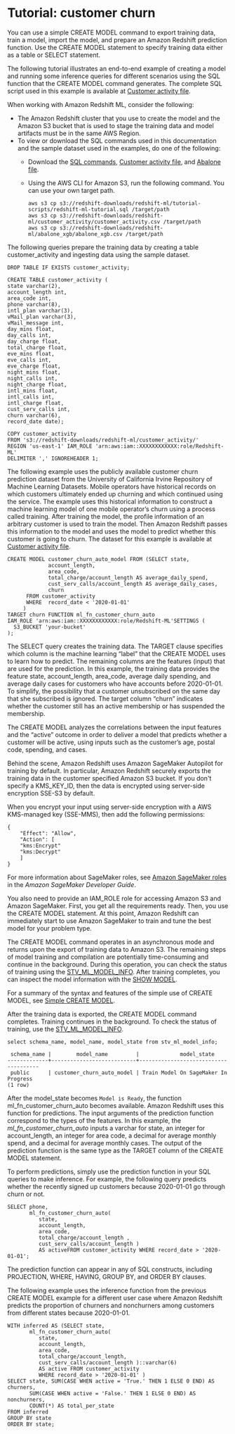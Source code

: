 # Tutorial: customer churn<a name="tutorial_customer_churn"></a>

You can use a simple CREATE MODEL command to export training data, train a model, import the model, and prepare an Amazon Redshift prediction function\. Use the CREATE MODEL statement to specify training data either as a table or SELECT statement\.

The following tutorial illustrates an end\-to\-end example of creating a model and running some inference queries for different scenarios using the SQL function that the CREATE MODEL command generates\. The complete SQL script used in this example is available at [Customer activity file](https://s3.amazonaws.com/redshift-downloads/redshift-ml/customer_activity/customer_activity.csv)\.

When working with Amazon Redshift ML, consider the following:
+ The Amazon Redshift cluster that you use to create the model and the Amazon S3 bucket that is used to stage the training data and model artifacts must be in the same AWS Region\.
+ To view or download the SQL commands used in this documentation and the sample dataset used in the examples, do one of the following:
  + Download the [SQL commands](https://s3.amazonaws.com/redshift-downloads/redshift-ml/tutorial-scripts/redshift-ml-tutorial.sql), [Customer activity file](https://s3.amazonaws.com/redshift-downloads/redshift-ml/customer_activity/customer_activity.csv), and [Abalone file](https://s3.amazonaws.com/redshift-downloads/redshift-ml/abalone_xg/abalone.csv)\.
  + Using the AWS CLI for Amazon S3, run the following command\. You can use your own target path\.

    ```
    aws s3 cp s3://redshift-downloads/redshift-ml/tutorial-scripts/redshift-ml-tutorial.sql /target/path
    aws s3 cp s3://redshift-downloads/redshift-ml/customer_activity/customer_activity.csv /target/path
    aws s3 cp s3://redshift-downloads/redshift-ml/abalone_xgb/abalone_xgb.csv /target/path
    ```

The following queries prepare the training data by creating a table customer\_activity and ingesting data using the sample dataset\.

```
DROP TABLE IF EXISTS customer_activity;

CREATE TABLE customer_activity (
state varchar(2), 
account_length int, 
area_code int,
phone varchar(8), 
intl_plan varchar(3), 
vMail_plan varchar(3),
vMail_message int, 
day_mins float, 
day_calls int, 
day_charge float,
total_charge float,
eve_mins float, 
eve_calls int, 
eve_charge float, 
night_mins float,
night_calls int, 
night_charge float, 
intl_mins float, 
intl_calls int,
intl_charge float, 
cust_serv_calls int, 
churn varchar(6),
record_date date);

COPY customer_activity
FROM 's3://redshift-downloads/redshift-ml/customer_activity/'
REGION 'us-east-1' IAM_ROLE 'arn:aws:iam::XXXXXXXXXXXX:role/Redshift-ML'
DELIMITER ',' IGNOREHEADER 1;
```

The following example uses the publicly available customer churn prediction dataset from the University of California Irvine Repository of Machine Learning Datasets\. Mobile operators have historical records on which customers ultimately ended up churning and which continued using the service\. The example uses this historical information to construct a machine learning model of one mobile operator’s churn using a process called training\. After training the model, the profile information of an arbitrary customer is used to train the model\. Then Amazon Redshift passes this information to the model and uses the model to predict whether this customer is going to churn\. The dataset for this example is available at [Customer activity file](https://s3.amazonaws.com/redshift-downloads/redshift-ml/customer_activity/customer_activity.csv)\.

```
CREATE MODEL customer_churn_auto_model FROM (SELECT state,
             account_length,
             area_code,
             total_charge/account_length AS average_daily_spend, 
             cust_serv_calls/account_length AS average_daily_cases,
             churn 
      FROM customer_activity
      WHERE  record_date < '2020-01-01' 
     )
TARGET churn FUNCTION ml_fn_customer_churn_auto
IAM_ROLE 'arn:aws:iam::XXXXXXXXXXXX:role/Redshift-ML'SETTINGS (
  S3_BUCKET 'your-bucket'
);
```

The SELECT query creates the training data\. The TARGET clause specifies which column is the machine learning “label” that the CREATE MODEL uses to learn how to predict\. The remaining columns are the features \(input\) that are used for the prediction\. In this example, the training data provides the feature state, account\_length, area\_code, average daily spending, and average daily cases for customers who have accounts before 2020\-01\-01\. To simplify, the possibility that a customer unsubscribed on the same day that she subscribed is ignored\. The target column “churn” indicates whether the customer still has an active membership or has suspended the membership\.

The CREATE MODEL analyzes the correlations between the input features and the “active” outcome in order to deliver a model that predicts whether a customer will be active, using inputs such as the customer’s age, postal code, spending, and cases\.

Behind the scene, Amazon Redshift uses Amazon SageMaker Autopilot for training by default\. In particular, Amazon Redshift securely exports the training data in the customer specified Amazon S3 bucket\. If you don't specify a KMS\_KEY\_ID, then the data is encrypted using server\-side encryption SSE\-S3 by default\.

When you encrypt your input using server\-side encryption with a AWS KMS\-managed key \(SSE\-MMS\), then add the following permissions:

```
{
    "Effect": "Allow",
    "Action": [
    "kms:Encrypt"
    "kms:Decrypt"
    ]
}
```

For more information about SageMaker roles, see [Amazon SageMaker roles](https://docs.aws.amazon.com/sagemaker/latest/dg/sagemaker-roles.html) in the *Amazon SageMaker Developer Guide*\.

You also need to provide an IAM\_ROLE role for accessing Amazon S3 and Amazon SageMaker\. First, you get all the requirements ready\. Then, you use the CREATE MODEL statement\. At this point, Amazon Redshift can immediately start to use Amazon SageMaker to train and tune the best model for your problem type\.

The CREATE MODEL command operates in an asynchronous mode and returns upon the export of training data to Amazon S3\. The remaining steps of model training and compilation are potentially time\-consuming and continue in the background\. During this operation, you can check the status of training using the [STV\_ML\_MODEL\_INFO](r_STV_ML_MODEL_INFO.md)\. After training completes, you can inspect the model information with the [SHOW MODEL](r_SHOW_MODEL.md)\.

For a summary of the syntax and features of the simple use of CREATE MODEL, see [Simple CREATE MODEL](r_CREATE_MODEL.md#r_simple_create_model)\.

After the training data is exported, the CREATE MODEL command completes\. Training continues in the background\. To check the status of training, use the [STV\_ML\_MODEL\_INFO](r_STV_ML_MODEL_INFO.md)\.

```
select schema_name, model_name, model_state from stv_ml_model_info;

 schema_name |        model_name         |             model_state
-------------+---------------------------+--------------------------------------
 public      | customer_churn_auto_model | Train Model On SageMaker In Progress
(1 row)
```

After the model\_state becomes `Model is Ready`, the function ml\_fn\_customer\_churn\_auto becomes available\. Amazon Redshift uses this function for predictions\. The input arguments of the prediction function correspond to the types of the features\. In this example, the *ml\_fn\_customer\_churn\_auto* inputs a varchar for state, an integer for account\_length, an integer for area code, a decimal for average monthly spend, and a decimal for average monthly cases\. The output of the prediction function is the same type as the TARGET column of the CREATE MODEL statement\.

To perform predictions, simply use the prediction function in your SQL queries to make inference\. For example, the following query predicts whether the recently signed up customers because 2020\-01\-01 go through churn or not\.

```
SELECT phone, 
       ml_fn_customer_churn_auto( 
          state,
          account_length,
          area_code, 
          total_charge/account_length , 
          cust_serv_calls/account_length )
          AS activeFROM customer_activity WHERE record_date > '2020-01-01';
```

The prediction function can appear in any of SQL constructs, including PROJECTION, WHERE, HAVING, GROUP BY, and ORDER BY clauses\.

The following example uses the inference function from the previous CREATE MODEL example for a different user case where Amazon Redshift predicts the proportion of churners and nonchurners among customers from different states because 2020\-01\-01\.

```
WITH inferred AS (SELECT state,
       ml_fn_customer_churn_auto( 
          state,
          account_length,
          area_code, 
          total_charge/account_length, 
          cust_serv_calls/account_length )::varchar(6)
          AS active FROM customer_activity
          WHERE record_date > '2020-01-01' )
SELECT state, SUM(CASE WHEN active = 'True.' THEN 1 ELSE 0 END) AS churners,
       SUM(CASE WHEN active = 'False.' THEN 1 ELSE 0 END) AS nonchurners,
       COUNT(*) AS total_per_state
FROM inferred
GROUP BY state
ORDER BY state;
```